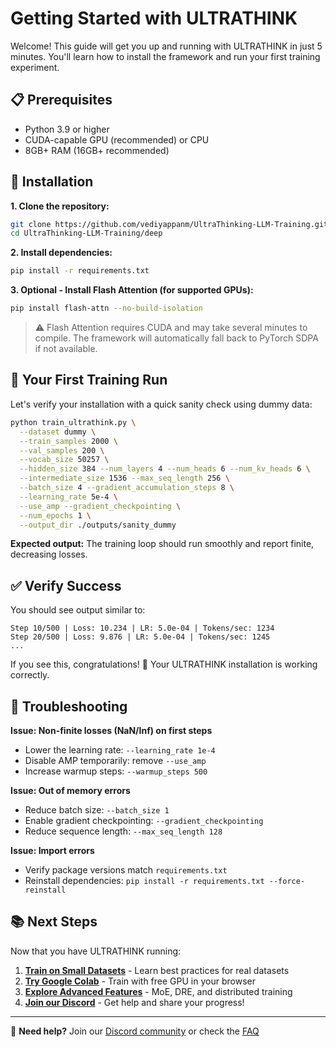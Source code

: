 # Getting Started with ULTRATHINK

Welcome! This guide will get you up and running with ULTRATHINK in just 5 minutes. You'll learn how to install the framework and run your first training experiment.

## 📋 Prerequisites

- Python 3.9 or higher
- CUDA-capable GPU (recommended) or CPU
- 8GB+ RAM (16GB+ recommended)

## 🔧 Installation

**1. Clone the repository:**
```bash
git clone https://github.com/vediyappanm/UltraThinking-LLM-Training.git
cd UltraThinking-LLM-Training/deep
```

**2. Install dependencies:**
```bash
pip install -r requirements.txt
```

**3. Optional - Install Flash Attention (for supported GPUs):**
```bash
pip install flash-attn --no-build-isolation
```

> ⚠️ Flash Attention requires CUDA and may take several minutes to compile. The framework will automatically fall back to PyTorch SDPA if not available.

## 🚀 Your First Training Run

Let's verify your installation with a quick sanity check using dummy data:

```bash
python train_ultrathink.py \
  --dataset dummy \
  --train_samples 2000 \
  --val_samples 200 \
  --vocab_size 50257 \
  --hidden_size 384 --num_layers 4 --num_heads 6 --num_kv_heads 6 \
  --intermediate_size 1536 --max_seq_length 256 \
  --batch_size 4 --gradient_accumulation_steps 8 \
  --learning_rate 5e-4 \
  --use_amp --gradient_checkpointing \
  --num_epochs 1 \
  --output_dir ./outputs/sanity_dummy
```

**Expected output:** The training loop should run smoothly and report finite, decreasing losses.

## ✅ Verify Success

You should see output similar to:
```
Step 10/500 | Loss: 10.234 | LR: 5.0e-04 | Tokens/sec: 1234
Step 20/500 | Loss: 9.876 | LR: 5.0e-04 | Tokens/sec: 1245
...
```

If you see this, congratulations! 🎉 Your ULTRATHINK installation is working correctly.

## 🔧 Troubleshooting

**Issue: Non-finite losses (NaN/Inf) on first steps**
- Lower the learning rate: `--learning_rate 1e-4`
- Disable AMP temporarily: remove `--use_amp`
- Increase warmup steps: `--warmup_steps 500`

**Issue: Out of memory errors**
- Reduce batch size: `--batch_size 1`
- Enable gradient checkpointing: `--gradient_checkpointing`
- Reduce sequence length: `--max_seq_length 128`

**Issue: Import errors**
- Verify package versions match `requirements.txt`
- Reinstall dependencies: `pip install -r requirements.txt --force-reinstall`

## 📚 Next Steps

Now that you have ULTRATHINK running:

1. **[Train on Small Datasets](training_small.md)** - Learn best practices for real datasets
2. **[Try Google Colab](colab.md)** - Train with free GPU in your browser
3. **[Explore Advanced Features](training_full.md)** - MoE, DRE, and distributed training
4. **[Join our Discord](https://discord.gg/ek2x9Rmk)** - Get help and share your progress!

---

💬 **Need help?** Join our [Discord community](https://discord.gg/ek2x9Rmk) or check the [FAQ](faq.md)
